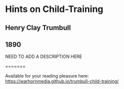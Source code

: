 # Hints on Child-Training

## Henry Clay Trumbull

## 1890

NEED TO ADD A DESCRIPTION HERE

=======

Available for your reading pleasure here: https://warhornmedia.github.io/trumbull-child-training/